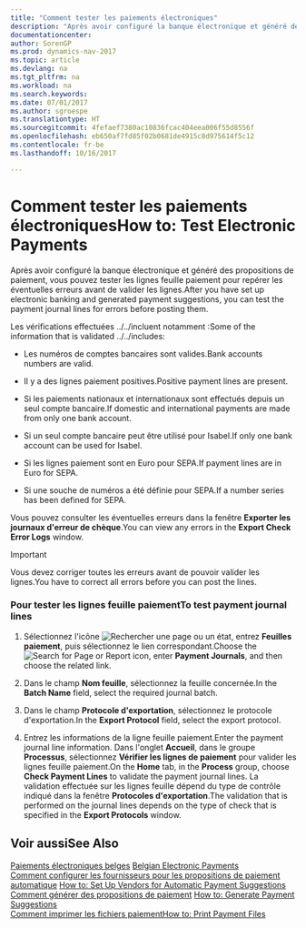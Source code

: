 ```yaml
---
title: "Comment tester les paiements électroniques"
description: "Après avoir configuré la banque électronique et généré des propositions de paiement, vous pouvez tester les lignes feuille paiement pour repérer les éventuelles erreurs avant de valider les lignes."
documentationcenter: 
author: SorenGP
ms.prod: dynamics-nav-2017
ms.topic: article
ms.devlang: na
ms.tgt_pltfrm: na
ms.workload: na
ms.search.keywords: 
ms.date: 07/01/2017
ms.author: sgroespe
ms.translationtype: HT
ms.sourcegitcommit: 4fefaef7380ac10836fcac404eea006f55d8556f
ms.openlocfilehash: eb650af7fd85f02b0681de4915c8d975614f5c12
ms.contentlocale: fr-be
ms.lasthandoff: 10/16/2017

---
```

# <a name="how-to-test-electronic-payments"></a><span data-ttu-id="38afa-103">Comment tester les paiements électroniques</span><span class="sxs-lookup"><span data-stu-id="38afa-103">How to: Test Electronic Payments</span></span>
<span data-ttu-id="38afa-104">Après avoir configuré la banque électronique et généré des propositions de paiement, vous pouvez tester les lignes feuille paiement pour repérer les éventuelles erreurs avant de valider les lignes.</span><span class="sxs-lookup"><span data-stu-id="38afa-104">After you have set up electronic banking and generated payment suggestions, you can test the payment journal lines for errors before posting them.</span></span>  
  
 <span data-ttu-id="38afa-105">Les vérifications effectuées ../../incluent notamment :</span><span class="sxs-lookup"><span data-stu-id="38afa-105">Some of the information that is validated ../../includes:</span></span>  
  
-   <span data-ttu-id="38afa-106">Les numéros de comptes bancaires sont valides.</span><span class="sxs-lookup"><span data-stu-id="38afa-106">Bank accounts numbers are valid.</span></span>  
  
-   <span data-ttu-id="38afa-107">Il y a des lignes paiement positives.</span><span class="sxs-lookup"><span data-stu-id="38afa-107">Positive payment lines are present.</span></span>  
  
-   <span data-ttu-id="38afa-108">Si les paiements nationaux et internationaux sont effectués depuis un seul compte bancaire.</span><span class="sxs-lookup"><span data-stu-id="38afa-108">If domestic and international payments are made from only one bank account.</span></span>  
  
-   <span data-ttu-id="38afa-109">Si un seul compte bancaire peut être utilisé pour Isabel.</span><span class="sxs-lookup"><span data-stu-id="38afa-109">If only one bank account can be used for Isabel.</span></span>  
  
-   <span data-ttu-id="38afa-110">Si les lignes paiement sont en Euro pour SEPA.</span><span class="sxs-lookup"><span data-stu-id="38afa-110">If payment lines are in Euro for SEPA.</span></span>  
  
-   <span data-ttu-id="38afa-111">Si une souche de numéros a été définie pour SEPA.</span><span class="sxs-lookup"><span data-stu-id="38afa-111">If a number series has been defined for SEPA.</span></span>  
  
 <span data-ttu-id="38afa-112">Vous pouvez consulter les éventuelles erreurs dans la fenêtre **Exporter les journaux d'erreur de chèque**.</span><span class="sxs-lookup"><span data-stu-id="38afa-112">You can view any errors in the **Export Check Error Logs** window.</span></span>  
  
> [!IMPORTANT]  
>  <span data-ttu-id="38afa-113">Vous devez corriger toutes les erreurs avant de pouvoir valider les lignes.</span><span class="sxs-lookup"><span data-stu-id="38afa-113">You have to correct all errors before you can post the lines.</span></span>  
  
### <a name="to-test-payment-journal-lines"></a><span data-ttu-id="38afa-114">Pour tester les lignes feuille paiement</span><span class="sxs-lookup"><span data-stu-id="38afa-114">To test payment journal lines</span></span>  
  
1.  <span data-ttu-id="38afa-115">Sélectionnez l'icône ![Rechercher une page ou un état](media/ui-search/search_small.png "icône Rechercher une page ou un état"), entrez **Feuilles paiement**, puis sélectionnez le lien correspondant.</span><span class="sxs-lookup"><span data-stu-id="38afa-115">Choose the ![Search for Page or Report](media/ui-search/search_small.png "Search for Page or Report icon") icon, enter **Payment Journals**, and then choose the related link.</span></span>  
  
2.  <span data-ttu-id="38afa-116">Dans le champ **Nom feuille**, sélectionnez la feuille concernée.</span><span class="sxs-lookup"><span data-stu-id="38afa-116">In the **Batch Name** field, select the required journal batch.</span></span>  
  
3.  <span data-ttu-id="38afa-117">Dans le champ **Protocole d'exportation**, sélectionnez le protocole d'exportation.</span><span class="sxs-lookup"><span data-stu-id="38afa-117">In the **Export Protocol** field, select the export protocol.</span></span>  
  
4.  <span data-ttu-id="38afa-118">Entrez les informations de la ligne feuille paiement.</span><span class="sxs-lookup"><span data-stu-id="38afa-118">Enter the payment journal line information.</span></span> <span data-ttu-id="38afa-119">Dans l'onglet **Accueil**, dans le groupe **Processus**, sélectionnez **Vérifier les lignes de paiement** pour valider les lignes feuille paiement.</span><span class="sxs-lookup"><span data-stu-id="38afa-119">On the **Home** tab, in the **Process** group, choose **Check Payment Lines** to validate the payment journal lines.</span></span> <span data-ttu-id="38afa-120">La validation effectuée sur les lignes feuille dépend du type de contrôle indiqué dans la fenêtre **Protocoles d'exportation**.</span><span class="sxs-lookup"><span data-stu-id="38afa-120">The validation that is performed on the journal lines depends on the type of check that is specified in the **Export Protocols** window.</span></span>  
  
## <a name="see-also"></a><span data-ttu-id="38afa-121">Voir aussi</span><span class="sxs-lookup"><span data-stu-id="38afa-121">See Also</span></span>  
 <span data-ttu-id="38afa-122">[Paiements électroniques belges](belgian-electronic-payments.md) </span><span class="sxs-lookup"><span data-stu-id="38afa-122">[Belgian Electronic Payments](belgian-electronic-payments.md) </span></span>  
 <span data-ttu-id="38afa-123">[Comment configurer les fournisseurs pour les propositions de paiement automatique](how-to-set-up-vendors-for-automatic-payment-suggestions.md) </span><span class="sxs-lookup"><span data-stu-id="38afa-123">[How to: Set Up Vendors for Automatic Payment Suggestions](how-to-set-up-vendors-for-automatic-payment-suggestions.md) </span></span>  
 <span data-ttu-id="38afa-124">[Comment générer des propositions de paiement](how-to-generate-payment-suggestions.md) </span><span class="sxs-lookup"><span data-stu-id="38afa-124">[How to: Generate Payment Suggestions](how-to-generate-payment-suggestions.md) </span></span>  
 [<span data-ttu-id="38afa-125">Comment imprimer les fichiers paiement</span><span class="sxs-lookup"><span data-stu-id="38afa-125">How to: Print Payment Files</span></span>](how-to-print-payment-files.md)
